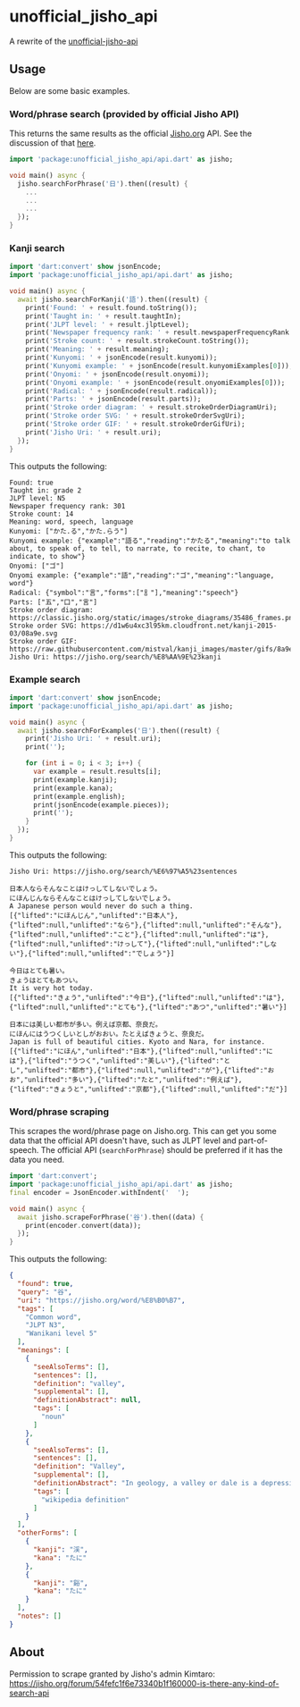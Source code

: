 # unofficial_jisho_api

A rewrite of the [unofficial-jisho-api](https://www.npmjs.com/package/unofficial-jisho-api)


## Usage

Below are some basic examples.

### Word/phrase search (provided by official Jisho API)

This returns the same results as the official [Jisho.org](https://jisho.org/) API. See the discussion of that [here](https://jisho.org/forum/54fefc1f6e73340b1f160000-is-there-any-kind-of-search-api).

```dart
import 'package:unofficial_jisho_api/api.dart' as jisho;

void main() async {
  jisho.searchForPhrase('日').then((result) {
    ...
    ...
    ...
  });
}
```

### Kanji search

```dart
import 'dart:convert' show jsonEncode;
import 'package:unofficial_jisho_api/api.dart' as jisho;

void main() async {
  await jisho.searchForKanji('語').then((result) {
    print('Found: ' + result.found.toString());
    print('Taught in: ' + result.taughtIn);
    print('JLPT level: ' + result.jlptLevel);
    print('Newspaper frequency rank: ' + result.newspaperFrequencyRank.toString());
    print('Stroke count: ' + result.strokeCount.toString());
    print('Meaning: ' + result.meaning);
    print('Kunyomi: ' + jsonEncode(result.kunyomi));
    print('Kunyomi example: ' + jsonEncode(result.kunyomiExamples[0]));
    print('Onyomi: ' + jsonEncode(result.onyomi));
    print('Onyomi example: ' + jsonEncode(result.onyomiExamples[0]));
    print('Radical: ' + jsonEncode(result.radical));
    print('Parts: ' + jsonEncode(result.parts));
    print('Stroke order diagram: ' + result.strokeOrderDiagramUri);
    print('Stroke order SVG: ' + result.strokeOrderSvgUri);
    print('Stroke order GIF: ' + result.strokeOrderGifUri);
    print('Jisho Uri: ' + result.uri);
  });
}
```

This outputs the following:

```
Found: true
Taught in: grade 2
JLPT level: N5
Newspaper frequency rank: 301
Stroke count: 14
Meaning: word, speech, language
Kunyomi: ["かた.る","かた.らう"]
Kunyomi example: {"example":"語る","reading":"かたる","meaning":"to talk about, to speak of, to tell, to narrate, to recite, to chant, to indicate, to show"}
Onyomi: ["ゴ"]
Onyomi example: {"example":"語","reading":"ゴ","meaning":"language, word"}
Radical: {"symbol":"言","forms":["訁"],"meaning":"speech"}
Parts: ["五","口","言"]
Stroke order diagram: https://classic.jisho.org/static/images/stroke_diagrams/35486_frames.png
Stroke order SVG: https://d1w6u4xc3l95km.cloudfront.net/kanji-2015-03/08a9e.svg
Stroke order GIF: https://raw.githubusercontent.com/mistval/kanji_images/master/gifs/8a9e.gif
Jisho Uri: https://jisho.org/search/%E8%AA%9E%23kanji
```

### Example search

```dart
import 'dart:convert' show jsonEncode;
import 'package:unofficial_jisho_api/api.dart' as jisho;

void main() async {
  await jisho.searchForExamples('日').then((result) {
    print('Jisho Uri: ' + result.uri);
    print('');

    for (int i = 0; i < 3; i++) {
      var example = result.results[i];
      print(example.kanji);
      print(example.kana);
      print(example.english);
      print(jsonEncode(example.pieces));
      print('');
    }
  });
}
```

This outputs the following:

```
Jisho Uri: https://jisho.org/search/%E6%97%A5%23sentences

日本人ならそんなことはけっしてしないでしょう。
にほんじんならそんなことはけっしてしないでしょう。
A Japanese person would never do such a thing.
[{"lifted":"にほんじん","unlifted":"日本人"},{"lifted":null,"unlifted":"なら"},{"lifted":null,"unlifted":"そんな"},{"lifted":null,"unlifted":"こと"},{"lifted":null,"unlifted":"は"},{"lifted":null,"unlifted":"けっして"},{"lifted":null,"unlifted":"しない"},{"lifted":null,"unlifted":"でしょう"}]

今日はとても暑い。
きょうはとてもあつい。
It is very hot today.
[{"lifted":"きょう","unlifted":"今日"},{"lifted":null,"unlifted":"は"},{"lifted":null,"unlifted":"とても"},{"lifted":"あつ","unlifted":"暑い"}]

日本には美しい都市が多い。例えば京都、奈良だ。
にほんにはうつくしいとしがおおい。たとえばきょうと、奈良だ。
Japan is full of beautiful cities. Kyoto and Nara, for instance.
[{"lifted":"にほん","unlifted":"日本"},{"lifted":null,"unlifted":"には"},{"lifted":"うつく","unlifted":"美しい"},{"lifted":"とし","unlifted":"都市"},{"lifted":null,"unlifted":"が"},{"lifted":"おお","unlifted":"多い"},{"lifted":"たと","unlifted":"例えば"},{"lifted":"きょうと","unlifted":"京都"},{"lifted":null,"unlifted":"だ"}]

```

### Word/phrase scraping

This scrapes the word/phrase page on Jisho.org. This can get you some data that the official API doesn't have, such as JLPT level and part-of-speech. The official API (`searchForPhrase`) should be preferred if it has the data you need.

```dart
import 'dart:convert';
import 'package:unofficial_jisho_api/api.dart' as jisho;
final encoder = JsonEncoder.withIndent('  ');

void main() async {
  await jisho.scrapeForPhrase('谷').then((data) {
    print(encoder.convert(data));
  });
}
```

This outputs the following:

```json
{
  "found": true,
  "query": "谷",
  "uri": "https://jisho.org/word/%E8%B0%B7",
  "tags": [
    "Common word",
    "JLPT N3",
    "Wanikani level 5"
  ],
  "meanings": [
    {
      "seeAlsoTerms": [],
      "sentences": [],
      "definition": "valley",
      "supplemental": [],
      "definitionAbstract": null,
      "tags": [
        "noun"
      ]
    },
    {
      "seeAlsoTerms": [],
      "sentences": [],
      "definition": "Valley",
      "supplemental": [],
      "definitionAbstract": "In geology, a valley or dale is a depression with predominant extent in one direction. A very deep river valley may be called a canyon or gorge. The terms U-shaped and V-shaped are descriptive terms of geography to characterize the form of valleys. Most valleys belong to one of these two main types or a mixture of them, (at least) with respect of the cross section of the slopes or hillsides.",
      "tags": [
        "wikipedia definition"
      ]
    }
  ],
  "otherForms": [
    {
      "kanji": "渓",
      "kana": "たに"
    },
    {
      "kanji": "谿",
      "kana": "たに"
    }
  ],
  "notes": []
}
```

## About

Permission to scrape granted by Jisho's admin Kimtaro: https://jisho.org/forum/54fefc1f6e73340b1f160000-is-there-any-kind-of-search-api